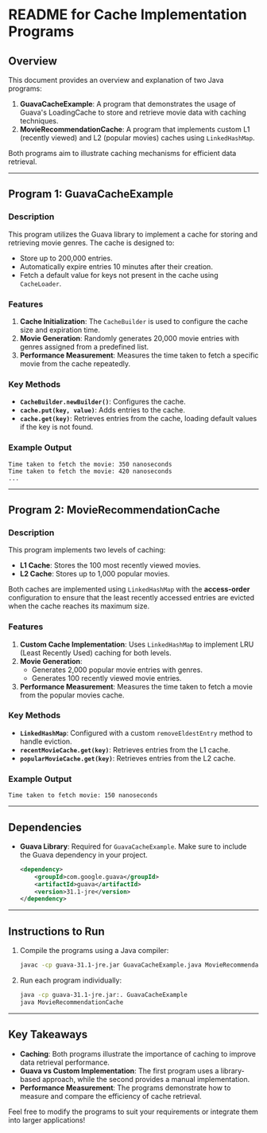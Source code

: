 # README for Cache Implementation Programs

## Overview
This document provides an overview and explanation of two Java programs:
1. **GuavaCacheExample**: A program that demonstrates the usage of Guava's LoadingCache to store and retrieve movie data with caching techniques.
2. **MovieRecommendationCache**: A program that implements custom L1 (recently viewed) and L2 (popular movies) caches using `LinkedHashMap`.

Both programs aim to illustrate caching mechanisms for efficient data retrieval.

---

## Program 1: GuavaCacheExample

### Description
This program utilizes the Guava library to implement a cache for storing and retrieving movie genres. The cache is designed to:
- Store up to 200,000 entries.
- Automatically expire entries 10 minutes after their creation.
- Fetch a default value for keys not present in the cache using `CacheLoader`.

### Features
1. **Cache Initialization**: The `CacheBuilder` is used to configure the cache size and expiration time.
2. **Movie Generation**: Randomly generates 20,000 movie entries with genres assigned from a predefined list.
3. **Performance Measurement**: Measures the time taken to fetch a specific movie from the cache repeatedly.

### Key Methods
- **`CacheBuilder.newBuilder()`**: Configures the cache.
- **`cache.put(key, value)`**: Adds entries to the cache.
- **`cache.get(key)`**: Retrieves entries from the cache, loading default values if the key is not found.

### Example Output
```
Time taken to fetch the movie: 350 nanoseconds
Time taken to fetch the movie: 420 nanoseconds
...
```

---

## Program 2: MovieRecommendationCache

### Description
This program implements two levels of caching:
- **L1 Cache**: Stores the 100 most recently viewed movies.
- **L2 Cache**: Stores up to 1,000 popular movies.

Both caches are implemented using `LinkedHashMap` with the **access-order** configuration to ensure that the least recently accessed entries are evicted when the cache reaches its maximum size.

### Features
1. **Custom Cache Implementation**: Uses `LinkedHashMap` to implement LRU (Least Recently Used) caching for both levels.
2. **Movie Generation**:
   - Generates 2,000 popular movie entries with genres.
   - Generates 100 recently viewed movie entries.
3. **Performance Measurement**: Measures the time taken to fetch a movie from the popular movies cache.

### Key Methods
- **`LinkedHashMap`**: Configured with a custom `removeEldestEntry` method to handle eviction.
- **`recentMovieCache.get(key)`**: Retrieves entries from the L1 cache.
- **`popularMovieCache.get(key)`**: Retrieves entries from the L2 cache.

### Example Output
```
Time taken to fetch movie: 150 nanoseconds
```

---

## Dependencies
- **Guava Library**: Required for `GuavaCacheExample`. Make sure to include the Guava dependency in your project.
  ```xml
  <dependency>
      <groupId>com.google.guava</groupId>
      <artifactId>guava</artifactId>
      <version>31.1-jre</version>
  </dependency>
  ```

---

## Instructions to Run
1. Compile the programs using a Java compiler:
   ```bash
   javac -cp guava-31.1-jre.jar GuavaCacheExample.java MovieRecommendationCache.java
   ```
2. Run each program individually:
   ```bash
   java -cp guava-31.1-jre.jar:. GuavaCacheExample
   java MovieRecommendationCache
   ```

---

## Key Takeaways
- **Caching**: Both programs illustrate the importance of caching to improve data retrieval performance.
- **Guava vs Custom Implementation**: The first program uses a library-based approach, while the second provides a manual implementation.
- **Performance Measurement**: The programs demonstrate how to measure and compare the efficiency of cache retrieval.

Feel free to modify the programs to suit your requirements or integrate them into larger applications!
